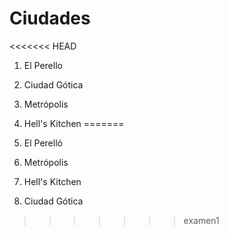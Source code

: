 # Ciudades

<<<<<<< HEAD
1. El Perello

2. Ciudad Gótica
3. Metrópolis
4. Hell's Kitchen
=======
1. El Perelló
2. Metrópolis
3. Hell's Kitchen
4. Ciudad Gótica

>>>>>>> examen1
